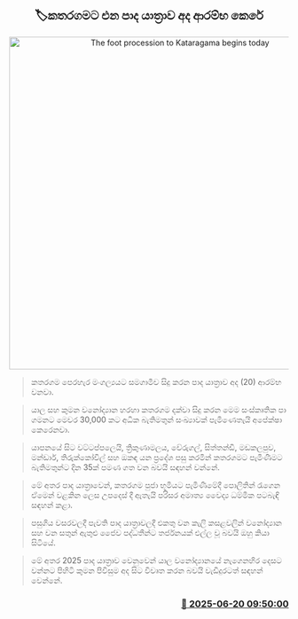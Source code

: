 <p align='center'><b><h2 align='center' title='The foot procession to Kataragama begins today'>🏷කතරගමට එන පාද යාත්‍රාව අද ආරම්භ කෙරේ</h2></b></p>
<p align='center'><img src='https://helakuru.sgp1.cdn.digitaloceanspaces.com/esana/images/lib/katharagama-dewalaya.jpg' width='600' alt='The foot procession to Kataragama begins today'></p>

> කතරගම පෙරහැර මංගල්‍යයට සමගාමීව සිදු කරන පාද යාත්‍රාව අද (20) ආරම්භ වනවා.

> යාල සහ කුමන වනෝද්‍යාන හරහා කතරගම දක්වා සිදු කරන මෙම සංස්කෘතික පා ගමනට මෙවර 30,000 කට අධික බැතිමතුන් සංඛ්‍යාවක් පැමිණෙතැයි අපේක්ෂා කෙරෙනවා.

> යාපනයේ සිට වට්ටප්පලෙයි, ත්‍රිකුණාමලය, වේරුගල්, සිත්තන්ඩි, මඩකලපුව, මන්ඩාර්, තිරුක්කෝවිල් සහ ඔකඳ යන ප්‍රදේශ පසු කරමින් කතරගමට පැමිණීමට බැතිමතුන්ට දින 35ක් පමණ ගත වන බවයි සඳහන් වන්නේ.

> මේ අතර පාද යාත්‍රාවෙන්, කතරගම පුජා භූමියට පැමිණීමේදී පොලිතින් රැගෙන ඒමෙන් වළකින ලෙස උපදෙස් දී ඇතැයි පරිසර අමාත්‍ය වෛද්‍ය ධම්මික පටබැඳි සඳහන් කළා.

> පසුගිය වසරවලදී පැවති පාද යාත්‍රාවලදී එකතු වන කැලි කසළවලින් වනෝද්‍යාන සහ වන සතුන් ඇතුළු ජෛව පද්ධතීන්ට තර්ජනයක් එල්ල වූ බවයි ඔහු කියා සිටියේ. 

> මේ අතර 2025 පාද යාත්‍රාව වෙනුවෙන් යාල වනෝද්‍යානයේ නැගෙනහිර දෙසට වන්නට පිහිටි කුමන පිවිසුම අද සිට විවෘත කරන බවයි වැඩිදුරටත් සඳහන් වෙන්නේ.



<h3 align='right'><a href='https://www.helakuru.lk/esana/p/111185/'>📅 2025-06-20 09:50:00</a></h3>
